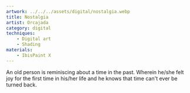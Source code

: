 ```yaml
---
artwork: ../../../assets/digital/nostalgia.webp
title: Nostalgia
artist: Orcajada
category: digital
techniques:
    - Digital art
    - Shading
materials:
    - IbisPaint X
---
```


An old person is reminiscing about a time in the past. Wherein he/she felt joy for the first time in his/her life and he knows that time can't ever be turned back.
